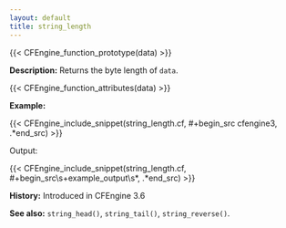 ```yaml
---
layout: default
title: string_length
---
```


{{< CFEngine_function_prototype(data) >}}

**Description:** Returns the byte length of `data`.

{{< CFEngine_function_attributes(data) >}}

**Example:**

{{< CFEngine_include_snippet(string_length.cf, #\+begin_src cfengine3, .*end_src) >}}

Output:

{{< CFEngine_include_snippet(string_length.cf, #\+begin_src\s+example_output\s*, .*end_src) >}}

**History:** Introduced in CFEngine 3.6

**See also:** `string_head()`, `string_tail()`, `string_reverse()`.
